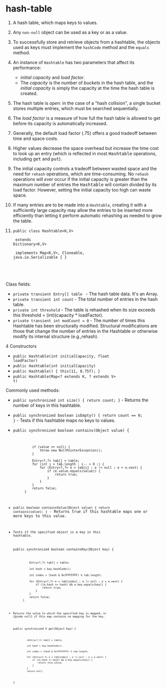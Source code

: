 # hash-table
1. A hash table, which maps keys to values.<p>
2. Any <code>non-null</code> object can be used as a key or as a value.<p>
3. To successfully store and retrieve objects from a hashtable, 
the objects used as keys must implement the <code>hashCode</code> method 
and the <code>equals</code> method.<p>
4. An instance of <code>Hashtable</code> has two parameters that affect its performance: 
    * <i>initial capacity</i> and <i>load factor</i>.
    * The <i>capacity</i> is the number of 
<i>buckets</i> in the hash table, and the <i>initial capacity</i> is simply the capacity 
at the time the hash table is created.<p>
5. The hash table is <i>open</i>: in the case of a "hash collision", a single bucket stores 
multiple entries, which must be searched sequentially.<p>
6. The <i>load factor</i> is a measure of how full the hash table is allowed to get before its capacity is automatically increased.<p>
7. Generally, the default load factor (.75) offers a good tradeoff between time and space costs.<p>
8. Higher values decrease the space overhead but increase the time cost to look up an entry 
(which is reflected in most <tt>Hashtable</tt> operations, including <tt>get</tt> and <tt>put</tt>).<p>
9. The initial capacity controls a tradeoff between wasted space and the 
need for <code>rehash</code> operations, which are time-consuming. No <code>rehash</code> operations will <i>ever</i> occur if the initial
capacity is greater than the maximum number of entries the
<tt>Hashtable</tt> will contain divided by its load factor.  However,
setting the initial capacity too high can waste space.<p>

10. If many entries are to be made into a <code>Hashtable</code>,
   creating it with a sufficiently large capacity may allow the
   entries to be inserted more efficiently than letting it perform
   automatic rehashing as needed to grow the table. <p>
   
11. <code>public class Hashtable<K,V><p>
extends Dictionary<K,V><p><p>
implements Map<K,V>, Cloneable, java.io.Serializable { } 
</code>

Class fields:
* <code>private transient Entry<?,?>[] table </code> - The hash table data. It's an Array.
* <code>private transient int count</code> - The total number of entries in the hash table.
* <code>private int threshold</code> - The table is rehashed when its size exceeds this threshold = (int)(capacity * loadFactor).
* <code>private transient int modCount = 0</code> - The number of times this Hashtable has been structurally modified. Structural modifications are those that change the number of entries in the Hashtable or otherwise modify its internal structure (e.g.,rehash). <p>

4 Constructors
* <code>public Hashtable(int initialCapacity, float loadFactor)</code>
* <code>public Hashtable(int initialCapacity)</code>
* <code>public Hashtable() {
                this(11, 0.75f);
            }</code>
* <code>public Hashtable(Map<? extends K, ? extends V> t)</code>

Commonly used methods: <p>
* <code>public synchronized int size() { return count; }</code> - Returns the number of keys in this hashtable.
* <code>public synchronized boolean isEmpty() { return count == 0; }</code> - Tests if this hashtable maps no keys to values.
* <code>public synchronized boolean contains(Object value) {

                if (value == null) {
                    throw new NullPointerException();
                }
        
                Entry<?,?> tab[] = table;
                for (int i = tab.length ; i-- > 0 ;) {
                    for (Entry<?,?> e = tab[i] ; e != null ; e = e.next) {
                        if (e.value.equals(value)) {
                            return true;
                        }
                    }
                }
                return false;
            }
* <code>public boolean containsValue(Object value) { return contains(value); }</code> - Returns true if this hashtable maps one or more keys to this value.


* <code>Tests if the specified object is a key in this hashtable.

    public synchronized boolean containsKey(Object key) {
    
                Entry<?,?> tab[] = table;
                
                int hash = key.hashCode();
                
                int index = (hash & 0x7FFFFFFF) % tab.length;
                
                for (Entry<?,?> e = tab[index] ; e != null ; e = e.next) {
                    if ((e.hash == hash) && e.key.equals(key)) {
                        return true;
                    }
                }
                return false;
            }
            
* <code>Returns the value to which the specified key is mapped, or {@code null} if this map contains no mapping for the key.

    public synchronized V get(Object key) {
    
                <Entry<?,?> tab[] = table;
                
                int hash = key.hashCode();
                
                int index = (hash & 0x7FFFFFFF) % tab.length;
                
                for (Entry<?,?> e = tab[index] ; e != null ; e = e.next) {
                    if ((e.hash == hash) && e.key.equals(key)) {
                        return (V)e.value;
                    }
                }
                return null;
    }

